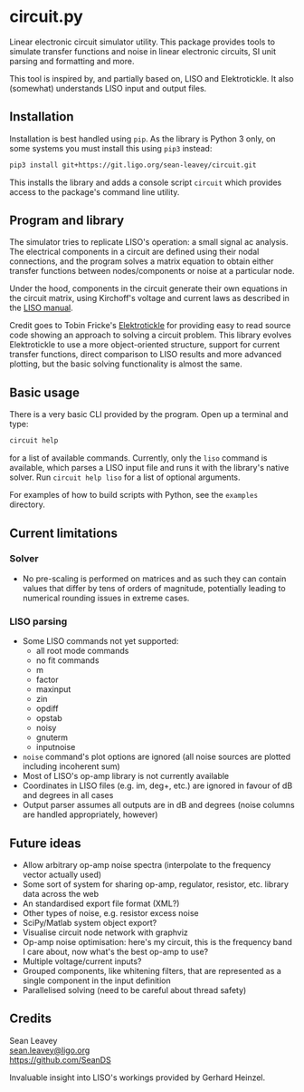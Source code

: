 # circuit.py
Linear electronic circuit simulator utility. This package provides tools to
simulate transfer functions and noise in linear electronic circuits, SI unit
parsing and formatting and more.

This tool is inspired by, and partially based on, LISO and Elektrotickle. It
also (somewhat) understands LISO input and output files.

## Installation
Installation is best handled using `pip`. As the library is Python 3 only, on
some systems you must install this using `pip3` instead:
```bash
pip3 install git+https://git.ligo.org/sean-leavey/circuit.git
```
This installs the library and adds a console script `circuit` which provides
access to the package's command line utility.

## Program and library
The simulator tries to replicate LISO's operation: a small signal ac analysis.
The electrical components in a circuit are defined using their nodal
connections, and the program solves a matrix equation to obtain either transfer
functions between nodes/components or noise at a particular node.

Under the hood, components in the circuit generate their own equations in the
circuit matrix, using Kirchoff's voltage and current laws as described in the
[LISO manual](http://www2.mpq.mpg.de/~ros/geo600_docu/soft/liso/manual.pdf).

Credit goes to Tobin Fricke's [Elektrotickle](https://github.com/tobin/Elektrotickle/)
for providing easy to read source code showing an approach to solving a circuit
problem. This library evolves Elektrotickle to use a more object-oriented
structure, support for current transfer functions, direct comparison to LISO
results and more advanced plotting, but the basic solving functionality is
almost the same.

## Basic usage
There is a very basic CLI provided by the program. Open up a terminal and type:
```bash
circuit help
```
for a list of available commands. Currently, only the `liso` command is
available, which parses a LISO input file and runs it with the library's native
solver. Run `circuit help liso` for a list of optional arguments.

For examples of how to build scripts with Python, see the `examples` directory.

## Current limitations

### Solver
  - No pre-scaling is performed on matrices and as such they can contain values
    that differ by tens of orders of magnitude, potentially leading to numerical
    rounding issues in extreme cases.

### LISO parsing
  - Some LISO commands not yet supported:
    - all root mode commands
    - no fit commands
    - m
    - factor
    - maxinput
    - zin
    - opdiff
    - opstab
    - noisy
    - gnuterm
    - inputnoise
  - `noise` command's plot options are ignored (all noise sources are plotted
    including incoherent sum)
  - Most of LISO's op-amp library is not currently available
  - Coordinates in LISO files (e.g. im, deg+, etc.) are ignored in favour of
    dB and degrees in all cases
  - Output parser assumes all outputs are in dB and degrees (noise columns are
    handled appropriately, however)

## Future ideas
  - Allow arbitrary op-amp noise spectra (interpolate to the frequency vector
    actually used)
  - Some sort of system for sharing op-amp, regulator, resistor, etc. library
    data across the web
  - An standardised export file format (XML?)
  - Other types of noise, e.g. resistor excess noise
  - SciPy/Matlab system object export?
  - Visualise circuit node network with graphviz
  - Op-amp noise optimisation: here's my circuit, this is the frequency band I
    care about, now what's the best op-amp to use?
  - Multiple voltage/current inputs?
  - Grouped components, like whitening filters, that are represented as a single
    component in the input definition
  - Parallelised solving (need to be careful about thread safety)

## Credits
Sean Leavey  
<sean.leavey@ligo.org>  
https://github.com/SeanDS

Invaluable insight into LISO's workings provided by Gerhard Heinzel.

